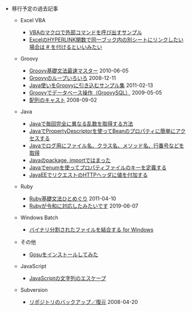 - 移行予定の過去記事
  - Excel VBA
    - [VBAのマクロで外部コマンドを呼び出すサンプル](https://npnl.hatenablog.jp/entry/2019/06/24/190110)
    - [ExcelのHYPERLINK関数で同一ブック内の別シートにリンクしたい場合は # を付けるといいみたい](https://npnl.hatenablog.jp/entry/2019/11/16/184018)

  - Groovy
    - [Groovy基礎文法最速マスター](https://npnl.hatenablog.jp/entry/20100605/1275736594) 2010-06-05
    - [Groovyのループいろいろ](https://npnl.hatenablog.jp/entry/20081211/1229015622) 2008-12-11
    - [Java使いをGroovyに引き込むサンプル集](https://npnl.hatenablog.jp/entry/20110213/1297616436) 2011-02-13
    - [Groovyでデータベース操作（GroovySQL）](https://npnl.hatenablog.jp/entry/20090505/1241504105) 2009-05-05
    - [配列のキャスト](https://npnl.hatenablog.jp/entry/20080902/1220372739) 2008-09-02
  - Java
    - [Javaで毎回完全に異なる乱数を取得する方法](https://npnl.hatenablog.jp/entry/20090116/1232120896)
    - [JavaでPropertyDescriptorを使ってBeanのプロパティに簡単にアクセスする](https://npnl.hatenablog.jp/entry/2012/04/29/014121)
    - [Javaでログ用にファイル名、クラス名、メソッド名、行番号などを取得](https://npnl.hatenablog.jp/entry/20070724/1185294796)
    - [Javaのpackage, importではまった](https://npnl.hatenablog.jp/entry/20090505/1241510804)
    - [Javaでenumを使ってプロパティファイルのキーを定義する](https://npnl.hatenablog.jp/entry/2012/05/03/141341)
    - [JavaEEでリクエストのHTTPヘッダに値を付加する](https://npnl.hatenablog.jp/entry/2012/04/22/095341)
  - Ruby
    - [Ruby基礎文法ひとめぐり](https://npnl.hatenablog.jp/entry/20110410/1302405896) 2011-04-10
    - [Rubyが令和に対応したみたいです](https://npnl.hatenablog.jp/entry/2019/06/07/122603) 2019-06-07
  - Windows Batch
    - [バイナリ分割されたファイルを結合する for Windows](https://npnl.hatenablog.jp/entry/20110310/1299758354)
  - その他
    - [Gosuをインストールしてみた](https://npnl.hatenablog.jp/entry/20110327/1302357708)
  - JavaScript
    - [JavaScriptの文字列のエスケープ](https://npnl.hatenablog.jp/entry/20070130/1170117853)
  - Subversion
    - [リポジトリのバックアップ／復元](https://npnl.hatenablog.jp/entry/20080420/1208706121) 2008-04-20
